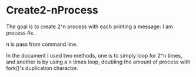 # Create2-nProcess

The goal is to create 2^n process with each printing a message: I am process #x.

n is pass from command line.

In the document I used two methods, one is to simply loop for 2^n times, and another is by using a n times loop, doubling the amount of process with fork()'s duplication charactor.
